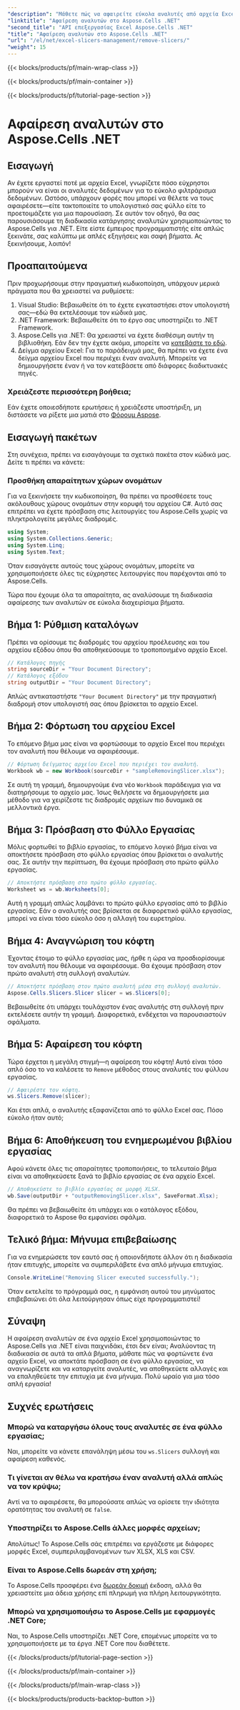 ```yaml
---
"description": "Μάθετε πώς να αφαιρείτε εύκολα αναλυτές από αρχεία Excel χρησιμοποιώντας το Aspose.Cells για .NET με τον λεπτομερή οδηγό μας βήμα προς βήμα."
"linktitle": "Αφαίρεση αναλυτών στο Aspose.Cells .NET"
"second_title": "API επεξεργασίας Excel Aspose.Cells .NET"
"title": "Αφαίρεση αναλυτών στο Aspose.Cells .NET"
"url": "/el/net/excel-slicers-management/remove-slicers/"
"weight": 15
---
```


{{< blocks/products/pf/main-wrap-class >}}

{{< blocks/products/pf/main-container >}}

{{< blocks/products/pf/tutorial-page-section >}}

# Αφαίρεση αναλυτών στο Aspose.Cells .NET

## Εισαγωγή
Αν έχετε εργαστεί ποτέ με αρχεία Excel, γνωρίζετε πόσο εύχρηστοι μπορούν να είναι οι αναλυτές δεδομένων για το εύκολο φιλτράρισμα δεδομένων. Ωστόσο, υπάρχουν φορές που μπορεί να θέλετε να τους αφαιρέσετε—είτε τακτοποιείτε το υπολογιστικό σας φύλλο είτε το προετοιμάζετε για μια παρουσίαση. Σε αυτόν τον οδηγό, θα σας παρουσιάσουμε τη διαδικασία κατάργησης αναλυτών χρησιμοποιώντας το Aspose.Cells για .NET. Είτε είστε έμπειρος προγραμματιστής είτε απλώς ξεκινάτε, σας καλύπτω με απλές εξηγήσεις και σαφή βήματα. Ας ξεκινήσουμε, λοιπόν!
## Προαπαιτούμενα
Πριν προχωρήσουμε στην πραγματική κωδικοποίηση, υπάρχουν μερικά πράγματα που θα χρειαστεί να ρυθμίσετε:
1. Visual Studio: Βεβαιωθείτε ότι το έχετε εγκαταστήσει στον υπολογιστή σας—εδώ θα εκτελέσουμε τον κώδικά μας.
2. .NET Framework: Βεβαιωθείτε ότι το έργο σας υποστηρίζει το .NET Framework.
3. Aspose.Cells για .NET: Θα χρειαστεί να έχετε διαθέσιμη αυτήν τη βιβλιοθήκη. Εάν δεν την έχετε ακόμα, μπορείτε να [κατεβάστε το εδώ](https://releases.aspose.com/cells/net/).
4. Δείγμα αρχείου Excel: Για το παράδειγμά μας, θα πρέπει να έχετε ένα δείγμα αρχείου Excel που περιέχει έναν αναλυτή. Μπορείτε να δημιουργήσετε έναν ή να τον κατεβάσετε από διάφορες διαδικτυακές πηγές.
### Χρειάζεστε περισσότερη βοήθεια;
Εάν έχετε οποιεσδήποτε ερωτήσεις ή χρειάζεστε υποστήριξη, μη διστάσετε να ρίξετε μια ματιά στο [Φόρουμ Aspose](https://forum.aspose.com/c/cells/9).
## Εισαγωγή πακέτων
Στη συνέχεια, πρέπει να εισαγάγουμε τα σχετικά πακέτα στον κώδικά μας. Δείτε τι πρέπει να κάνετε:
### Προσθήκη απαραίτητων χώρων ονομάτων
Για να ξεκινήσετε την κωδικοποίηση, θα πρέπει να προσθέσετε τους ακόλουθους χώρους ονομάτων στην κορυφή του αρχείου C#. Αυτό σας επιτρέπει να έχετε πρόσβαση στις λειτουργίες του Aspose.Cells χωρίς να πληκτρολογείτε μεγάλες διαδρομές.
```csharp
using System;
using System.Collections.Generic;
using System.Linq;
using System.Text;
```
Όταν εισαγάγετε αυτούς τους χώρους ονομάτων, μπορείτε να χρησιμοποιήσετε όλες τις εύχρηστες λειτουργίες που παρέχονται από το Aspose.Cells.

Τώρα που έχουμε όλα τα απαραίτητα, ας αναλύσουμε τη διαδικασία αφαίρεσης των αναλυτών σε εύκολα διαχειρίσιμα βήματα.
## Βήμα 1: Ρύθμιση καταλόγων
Πρέπει να ορίσουμε τις διαδρομές του αρχείου προέλευσης και του αρχείου εξόδου όπου θα αποθηκεύσουμε το τροποποιημένο αρχείο Excel.
```csharp
// Κατάλογος πηγής
string sourceDir = "Your Document Directory";
// Κατάλογος εξόδου
string outputDir = "Your Document Directory";
```
Απλώς αντικαταστήστε `"Your Document Directory"` με την πραγματική διαδρομή στον υπολογιστή σας όπου βρίσκεται το αρχείο Excel.
## Βήμα 2: Φόρτωση του αρχείου Excel
Το επόμενο βήμα μας είναι να φορτώσουμε το αρχείο Excel που περιέχει τον αναλυτή που θέλουμε να αφαιρέσουμε.
```csharp
// Φόρτωση δείγματος αρχείου Excel που περιέχει τον αναλυτή.
Workbook wb = new Workbook(sourceDir + "sampleRemovingSlicer.xlsx");
```
Σε αυτή τη γραμμή, δημιουργούμε ένα νέο `Workbook` παράδειγμα για να διατηρήσουμε το αρχείο μας. Ίσως θελήσετε να δημιουργήσετε μια μέθοδο για να χειρίζεστε τις διαδρομές αρχείων πιο δυναμικά σε μελλοντικά έργα.
## Βήμα 3: Πρόσβαση στο Φύλλο Εργασίας
Μόλις φορτωθεί το βιβλίο εργασίας, το επόμενο λογικό βήμα είναι να αποκτήσετε πρόσβαση στο φύλλο εργασίας όπου βρίσκεται ο αναλυτής σας. Σε αυτήν την περίπτωση, θα έχουμε πρόσβαση στο πρώτο φύλλο εργασίας.
```csharp
// Αποκτήστε πρόσβαση στο πρώτο φύλλο εργασίας.
Worksheet ws = wb.Worksheets[0];
```
Αυτή η γραμμή απλώς λαμβάνει το πρώτο φύλλο εργασίας από το βιβλίο εργασίας. Εάν ο αναλυτής σας βρίσκεται σε διαφορετικό φύλλο εργασίας, μπορεί να είναι τόσο εύκολο όσο η αλλαγή του ευρετηρίου.
## Βήμα 4: Αναγνώριση του κόφτη
Έχοντας έτοιμο το φύλλο εργασίας μας, ήρθε η ώρα να προσδιορίσουμε τον αναλυτή που θέλουμε να αφαιρέσουμε. Θα έχουμε πρόσβαση στον πρώτο αναλυτή στη συλλογή αναλυτών.
```csharp
// Αποκτήστε πρόσβαση στον πρώτο αναλυτή μέσα στη συλλογή αναλυτών.
Aspose.Cells.Slicers.Slicer slicer = ws.Slicers[0];
```
Βεβαιωθείτε ότι υπάρχει τουλάχιστον ένας αναλυτής στη συλλογή πριν εκτελέσετε αυτήν τη γραμμή. Διαφορετικά, ενδέχεται να παρουσιαστούν σφάλματα.
## Βήμα 5: Αφαίρεση του κόφτη
Τώρα έρχεται η μεγάλη στιγμή—η αφαίρεση του κόφτη! Αυτό είναι τόσο απλό όσο το να καλέσετε το `Remove` μέθοδος στους αναλυτές του φύλλου εργασίας.
```csharp
// Αφαιρέστε τον κόφτη.
ws.Slicers.Remove(slicer);
```
Και έτσι απλά, ο αναλυτής εξαφανίζεται από το φύλλο Excel σας. Πόσο εύκολο ήταν αυτό;
## Βήμα 6: Αποθήκευση του ενημερωμένου βιβλίου εργασίας
Αφού κάνετε όλες τις απαραίτητες τροποποιήσεις, το τελευταίο βήμα είναι να αποθηκεύσετε ξανά το βιβλίο εργασίας σε ένα αρχείο Excel.
```csharp
// Αποθηκεύστε το βιβλίο εργασίας σε μορφή XLSX.
wb.Save(outputDir + "outputRemovingSlicer.xlsx", SaveFormat.Xlsx);
```
Θα πρέπει να βεβαιωθείτε ότι υπάρχει και ο κατάλογος εξόδου, διαφορετικά το Aspose θα εμφανίσει σφάλμα. 
## Τελικό βήμα: Μήνυμα επιβεβαίωσης
Για να ενημερώσετε τον εαυτό σας ή οποιονδήποτε άλλον ότι η διαδικασία ήταν επιτυχής, μπορείτε να συμπεριλάβετε ένα απλό μήνυμα επιτυχίας.
```csharp
Console.WriteLine("Removing Slicer executed successfully.");
```
Όταν εκτελείτε το πρόγραμμά σας, η εμφάνιση αυτού του μηνύματος επιβεβαιώνει ότι όλα λειτούργησαν όπως είχε προγραμματιστεί!
## Σύναψη
Η αφαίρεση αναλυτών σε ένα αρχείο Excel χρησιμοποιώντας το Aspose.Cells για .NET είναι παιχνιδάκι, έτσι δεν είναι; Αναλύοντας τη διαδικασία σε αυτά τα απλά βήματα, μάθατε πώς να φορτώνετε ένα αρχείο Excel, να αποκτάτε πρόσβαση σε ένα φύλλο εργασίας, να αναγνωρίζετε και να καταργείτε αναλυτές, να αποθηκεύετε αλλαγές και να επαληθεύετε την επιτυχία με ένα μήνυμα. Πολύ ωραίο για μια τόσο απλή εργασία!
## Συχνές ερωτήσεις
### Μπορώ να καταργήσω όλους τους αναλυτές σε ένα φύλλο εργασίας;
Ναι, μπορείτε να κάνετε επανάληψη μέσω του `ws.Slicers` συλλογή και αφαίρεση καθενός.
### Τι γίνεται αν θέλω να κρατήσω έναν αναλυτή αλλά απλώς να τον κρύψω;
Αντί να το αφαιρέσετε, θα μπορούσατε απλώς να ορίσετε την ιδιότητα ορατότητας του αναλυτή σε `false`.
### Υποστηρίζει το Aspose.Cells άλλες μορφές αρχείων;
Απολύτως! Το Aspose.Cells σάς επιτρέπει να εργάζεστε με διάφορες μορφές Excel, συμπεριλαμβανομένων των XLSX, XLS και CSV.
### Είναι το Aspose.Cells δωρεάν στη χρήση;
Το Aspose.Cells προσφέρει ένα [δωρεάν δοκιμή](https://releases.aspose.com/) έκδοση, αλλά θα χρειαστείτε μια άδεια χρήσης επί πληρωμή για πλήρη λειτουργικότητα.
### Μπορώ να χρησιμοποιήσω το Aspose.Cells με εφαρμογές .NET Core;
Ναι, το Aspose.Cells υποστηρίζει .NET Core, επομένως μπορείτε να το χρησιμοποιήσετε με τα έργα .NET Core που διαθέτετε.

{{< /blocks/products/pf/tutorial-page-section >}}

{{< /blocks/products/pf/main-container >}}

{{< /blocks/products/pf/main-wrap-class >}}

{{< blocks/products/products-backtop-button >}}